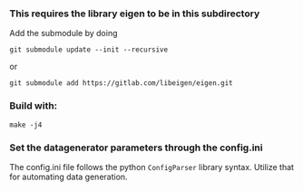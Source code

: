 ### This requires the library eigen to be in this subdirectory 
Add the submodule by doing 
```
git submodule update --init --recursive
```
or
```
git submodule add https://gitlab.com/libeigen/eigen.git
```
### Build with: 

```
make -j4
```

### Set the datagenerator parameters through the config.ini

The config.ini file follows the python `ConfigParser` library syntax. Utilize that for automating data generation. 
